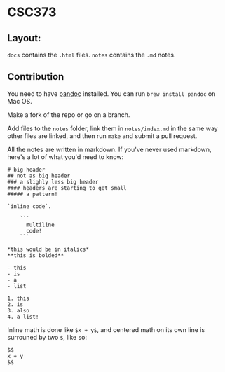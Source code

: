 # CSC373

## Layout:

`docs` contains the `.html` files.
`notes` contains the `.md` notes.

## Contribution

You need to have [pandoc](http://pandoc.org/installing.html) installed. You can run `brew install pandoc` on Mac OS.

Make a fork of the repo or go on a branch.

Add files to the `notes` folder, link them in `notes/index.md` in the same way other files are linked, and then run `make` and submit a pull request.

All the notes are written in markdown. If you've never used markdown, here's a lot of what you'd need to know:

```
# big header
## not as big header
### a slighly less big header
#### headers are starting to get small
##### a pattern!

`inline code`.

    ```
      multiline
      code!
    ```
    
*this would be in italics*
**this is bolded**

- this
- is
- a
- list

1. this
2. is
3. also
4. a list!

```

Inline math is done like `$x + y$`, and centered math on its own line is surrouned by two `$`, like so:
```
$$
x + y
$$

